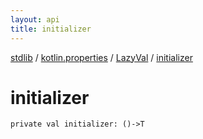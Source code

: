 ```yaml
---
layout: api
title: initializer
---
```

[stdlib](../../index.md) / [kotlin.properties](../index.md) / [LazyVal](index.md) / [initializer](initializer.md)

# initializer

```
private val initializer: ()->T
```
